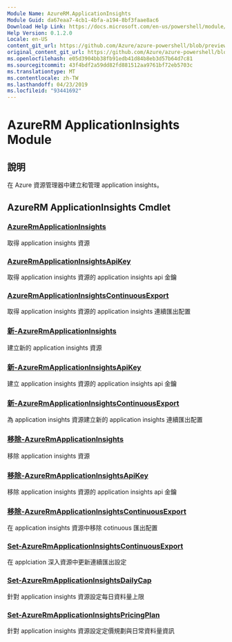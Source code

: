 ```yaml
---
Module Name: AzureRM.ApplicationInsights
Module Guid: da67eaa7-4cb1-4bfa-a194-8bf3faae8ac6
Download Help Link: https://docs.microsoft.com/en-us/powershell/module/azurerm.applicationinsights
Help Version: 0.1.2.0
Locale: en-US
content_git_url: https://github.com/Azure/azure-powershell/blob/preview/src/ResourceManager/ApplicationInsights/Commands.ApplicationInsights/help/AzureRM.ApplicationInsights.md
original_content_git_url: https://github.com/Azure/azure-powershell/blob/preview/src/ResourceManager/ApplicationInsights/Commands.ApplicationInsights/help/AzureRM.ApplicationInsights.md
ms.openlocfilehash: e05d3904bb38fb91edb41d84b8eb3d57b64d7c81
ms.sourcegitcommit: 43f4bdf2a59dd82fd881512aa9761bf72eb5703c
ms.translationtype: MT
ms.contentlocale: zh-TW
ms.lasthandoff: 04/23/2019
ms.locfileid: "93441692"
---
```

# AzureRM ApplicationInsights Module
## 說明
在 Azure 資源管理器中建立和管理 application insights。

## AzureRM ApplicationInsights Cmdlet
### [AzureRmApplicationInsights](Get-AzureRmApplicationInsights.md)
取得 application insights 資源

### [AzureRmApplicationInsightsApiKey](Get-AzureRmApplicationInsightsApiKey.md)
取得 application insights 資源的 application insights api 金鑰

### [AzureRmApplicationInsightsContinuousExport](Get-AzureRmApplicationInsightsContinuousExport.md)
取得 application insights 資源的 application insights 連續匯出配置

### [新-AzureRmApplicationInsights](New-AzureRmApplicationInsights.md)
建立新的 application insights 資源

### [新-AzureRmApplicationInsightsApiKey](New-AzureRmApplicationInsightsApiKey.md)
建立 application insights 資源的 application insights api 金鑰

### [新-AzureRmApplicationInsightsContinuousExport](New-AzureRmApplicationInsightsContinuousExport.md)
為 application insights 資源建立新的 application insights 連續匯出配置

### [移除-AzureRmApplicationInsights](Remove-AzureRmApplicationInsights.md)
移除 application insights 資源

### [移除-AzureRmApplicationInsightsApiKey](Remove-AzureRmApplicationInsightsApiKey.md)
移除 application insights 資源的 application insights api 金鑰

### [移除-AzureRmApplicationInsightsContinuousExport](Remove-AzureRmApplicationInsightsContinuousExport.md)
在 application insights 資源中移除 cotinuous 匯出配置

### [Set-AzureRmApplicationInsightsContinuousExport](Set-AzureRmApplicationInsightsContinuousExport.md)
在 applciation 深入資源中更新連續匯出設定

### [Set-AzureRmApplicationInsightsDailyCap](Set-AzureRmApplicationInsightsDailyCap.md)
針對 application insights 資源設定每日資料量上限

### [Set-AzureRmApplicationInsightsPricingPlan](Set-AzureRmApplicationInsightsPricingPlan.md)
針對 application insights 資源設定定價規劃與日常資料量資訊

